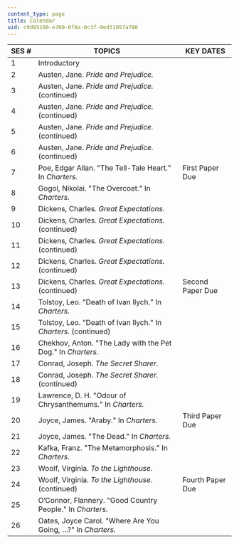 ```yaml
---
content_type: page
title: Calendar
uid: c9d85180-e760-0f8a-0c3f-9ed31057a780
---
```


| SES # | TOPICS | KEY DATES |
| --- | --- | --- |
| 1 | Introductory | &nbsp; |
| 2 | Austen, Jane. _Pride and Prejudice._ | &nbsp; |
| 3 | Austen, Jane. _Pride and Prejudice._ (continued) | &nbsp; |
| 4 | Austen, Jane. _Pride and Prejudice._ (continued) | &nbsp; |
| 5 | Austen, Jane. _Pride and Prejudice._ (continued) | &nbsp; |
| 6 | Austen, Jane. _Pride and Prejudice._ (continued) | &nbsp; |
| 7 | Poe, Edgar Allan. "The Tell-Tale Heart." In _Charters._ | First Paper Due |
| 8 | Gogol, Nikolai. "The Overcoat." In _Charters._ | &nbsp; |
| 9 | Dickens, Charles. _Great Expectations._ | &nbsp; |
| 10 | Dickens, Charles. _Great Expectations._ (continued) | &nbsp; |
| 11 | Dickens, Charles. _Great Expectations._ (continued) | &nbsp; |
| 12 | Dickens, Charles. _Great Expectations._ (continued) | &nbsp; |
| 13 | Dickens, Charles. _Great Expectations._ (continued) | Second Paper Due |
| 14 | Tolstoy, Leo. "Death of Ivan Ilych." In _Charters._ | &nbsp; |
| 15 | Tolstoy, Leo. "Death of Ivan Ilych." In _Charters._ (continued) | &nbsp; |
| 16 | Chekhov, Anton. "The Lady with the Pet Dog." In _Charters._ | &nbsp; |
| 17 | Conrad, Joseph. _The Secret Sharer._ | &nbsp; |
| 18 | Conrad, Joseph. _The Secret Sharer._ (continued) | &nbsp; |
| 19 | Lawrence, D. H. "Odour of Chrysanthemums." In _Charters._ | &nbsp; |
| 20 | Joyce, James. "Araby." In _Charters._ | Third Paper Due |
| 21 | Joyce, James. "The Dead." In _Charters._ | &nbsp; |
| 22 | Kafka, Franz. "The Metamorphosis." In _Charters._ | &nbsp; |
| 23 | Woolf, Virginia. _To the Lighthouse._ | &nbsp; |
| 24 | Woolf, Virginia. _To the Lighthouse._ (continued) | Fourth Paper Due |
| 25 | O’Connor, Flannery. "Good Country People." In _Charters._ | &nbsp; |
| 26 | Oates, Joyce Carol. "Where Are You Going, …?" In _Charters._ |